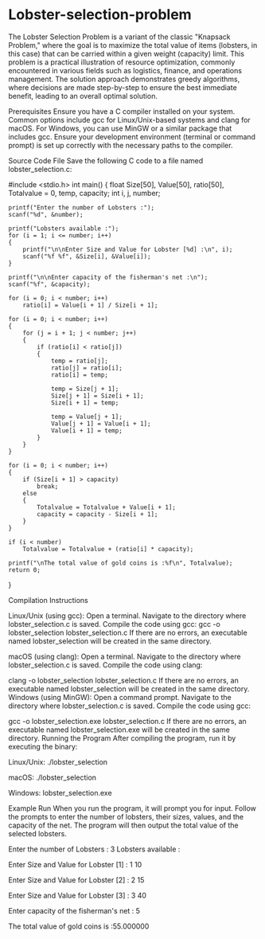 # Lobster-selection-problem
The Lobster Selection Problem is a variant of the classic "Knapsack Problem," where the goal is to maximize the total value of items (lobsters, in this case) that can be carried within a given weight (capacity) limit. This problem is a practical illustration of resource optimization, commonly encountered in various fields such as logistics, finance, and operations management. The solution approach demonstrates greedy algorithms, where decisions are made step-by-step to ensure the best immediate benefit, leading to an overall optimal solution.

Prerequisites
Ensure you have a C compiler installed on your system. Common options include gcc for Linux/Unix-based systems and clang for macOS. For Windows, you can use MinGW or a similar package that includes gcc.
Ensure your development environment (terminal or command prompt) is set up correctly with the necessary paths to the compiler.

Source Code File
Save the following C code to a file named lobster_selection.c:


#include <stdio.h>
int main()
{ float Size[50], Value[50], ratio[50], Totalvalue = 0, temp, capacity;
    int i, j, number;
    
    printf("Enter the number of Lobsters :");
    scanf("%d", &number);

    printf("Lobsters available :");
    for (i = 1; i <= number; i++)
    {
        printf("\n\nEnter Size and Value for Lobster [%d] :\n", i);
        scanf("%f %f", &Size[i], &Value[i]);
    }
    
    printf("\n\nEnter capacity of the fisherman's net :\n");
    scanf("%f", &capacity);

    for (i = 0; i < number; i++)
        ratio[i] = Value[i + 1] / Size[i + 1];

    for (i = 0; i < number; i++)
    {
        for (j = i + 1; j < number; j++)
        {
            if (ratio[i] < ratio[j])
            {
                temp = ratio[j];
                ratio[j] = ratio[i];
                ratio[i] = temp;

                temp = Size[j + 1];
                Size[j + 1] = Size[i + 1];
                Size[i + 1] = temp;

                temp = Value[j + 1];
                Value[j + 1] = Value[i + 1];
                Value[i + 1] = temp;
            }
        }
    }

    for (i = 0; i < number; i++)
    {
        if (Size[i + 1] > capacity)
            break;
        else
        {
            Totalvalue = Totalvalue + Value[i + 1];
            capacity = capacity - Size[i + 1];
        }
    }

    if (i < number)
        Totalvalue = Totalvalue + (ratio[i] * capacity);
    
    printf("\nThe total value of gold coins is :%f\n", Totalvalue);
    return 0;
}

Compilation Instructions

Linux/Unix (using gcc):
Open a terminal.
Navigate to the directory where lobster_selection.c is saved.
Compile the code using gcc:
gcc -o lobster_selection lobster_selection.c
If there are no errors, an executable named lobster_selection will be created in the same directory.

macOS (using clang):
Open a terminal.
Navigate to the directory where lobster_selection.c is saved.
Compile the code using clang:

clang -o lobster_selection lobster_selection.c
If there are no errors, an executable named lobster_selection will be created in the same directory.
Windows (using MinGW):
Open a command prompt.
Navigate to the directory where lobster_selection.c is saved.
Compile the code using gcc:


gcc -o lobster_selection.exe lobster_selection.c
If there are no errors, an executable named lobster_selection.exe will be created in the same directory.
Running the Program
After compiling the program, run it by executing the binary:

Linux/Unix:
./lobster_selection

macOS:
./lobster_selection

Windows:
lobster_selection.exe

Example Run
When you run the program, it will prompt you for input. Follow the prompts to enter the number of lobsters, their sizes, values, and the capacity of the net. The program will then output the total value of the selected lobsters.


Enter the number of Lobsters : 3
Lobsters available :

Enter Size and Value for Lobster [1] :
1 10

Enter Size and Value for Lobster [2] :
2 15

Enter Size and Value for Lobster [3] :
3 40

Enter capacity of the fisherman's net :
5

The total value of gold coins is :55.000000
